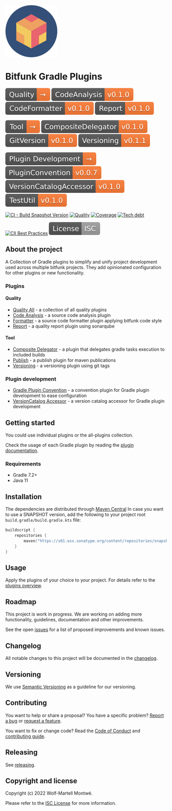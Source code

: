 <!--local-files-->

[changelog]: CHANGELOG.md
[code of conduct]: CODE_OF_CONDUCT.md
[contributing]: CONTRIBUTING.md
[license]: LICENSE

<!--readme-start-->
<!--local-links-overwrite-->

[changelog]: docs/src/changelog.md
[code of conduct]: docs/src/develop/codeOfConduct.md
[contributing]: docs/src/develop/contributing.md
[license]: docs/src/license.md

<!--docs-links-->

[plugins]: docs/src/plugins/index.md
[contributing]: docs/src/develop/contributing.md
[releasing]: docs/src/develop/releasing.md

<!--plugin-links-->

[quality all]: docs/src/plugins/quality/index.md
[code analysis]: docs/src/plugins/quality/code-analysis/index.md
[formatter]: docs/src/plugins/quality/formatter/index.md
[report]: docs/src/plugins/quality/report/index.md
[composite delegator]: docs/src/plugins/tool/compositeDelegator/index.md
[publish]: docs/src/plugins/tool/publish/index.md
[versioning]: docs/src/plugins/tool/versioning/index.md

<!--plugin-development-links-->

[versioncatalog accessor]: docs/src/pluginDevelopment/versionCatalogAccessor/index.md
[gradle plugin convention]: docs/src/pluginDevelopment/gradlePluginConvention/index.md

<!--github-links-->

[webpage]: https://bitfunk.github.io/gradle-plugins/
[repository]: https://github.com/bitfunk/gradle-plugins
[issues]: https://github.com/bitfunk/gradle-plugins/issues
[releases]: https://github.com/bitfunk/gradle-plugins/releases

![Logo](docs/src/assets/images/logo.png)

# Bitfunk Gradle Plugins

[![Section quality](docs/src/assets/images/badge-section-quality.svg)](https://central.sonatype.dev/namespace/eu.bitfunk.gradle.plugin.quality)
[![QualityCodeAnalysis](docs/src/assets/images/badge-release-quality-code-analysis.svg)](https://central.sonatype.dev/namespace/eu.bitfunk.gradle.plugin.quality.code.analysis)
[![QualityCodeFormatter](docs/src/assets/images/badge-release-quality-code-formatter.svg)](https://central.sonatype.dev/namespace/eu.bitfunk.gradle.plugin.quality.formatter)
[![QualityReport](docs/src/assets/images/badge-release-quality-report.svg)](https://central.sonatype.dev/namespace/eu.bitfunk.gradle.plugin.quality.report)

[![Section tool](docs/src/assets/images/badge-section-tool.svg)](https://central.sonatype.dev/namespace/eu.bitfunk.gradle.plugin.tool)
[![ToolCompositeDelegator](docs/src/assets/images/badge-release-tool-composite-delegator.svg)](https://central.sonatype.dev/namespace/eu.bitfunk.gradle.plugin.tool.composite.delegator)
[![ToolGitVersion](docs/src/assets/images/badge-release-tool-git-version.svg)](https://central.sonatype.dev/namespace/eu.bitfunk.gradle.plugin.tool.gitversion)
[![ToolVersioning](docs/src/assets/images/badge-release-tool-versioning.svg)](https://central.sonatype.dev/namespace/eu.bitfunk.gradle.plugin.tool.versioning)

![Section plugin development](docs/src/assets/images/badge-section-plugin-development.svg)
[![GradlePluginConvention](docs/src/assets/images/badge-release-gradle-plugin-convention.svg)](https://central.sonatype.dev/namespace/eu.bitfunk.gradle.plugin.development.convention)
[![GradleVersionCatalogAccessor](docs/src/assets/images/badge-release-gradle-version-catalog-accessor.svg)](https://central.sonatype.dev/namespace/eu.bitfunk.gradle.plugin.development.version.catalog.accessor)
[![GradleTestUtil](docs/src/assets/images/badge-release-gradle-test-util.svg)](https://central.sonatype.dev/namespace/eu.bitfunk.gradle.plugin.development.test)

[![CI - Build Snapshot Version](https://github.com/bitfunk/gradle-plugins/actions/workflows/ci-build-snapshot-version.yml/badge.svg)](https://github.com/bitfunk/gradle-plugins/actions/workflows/ci-build-snapshot-version.yml)
[![Quality](https://sonarcloud.io/api/project_badges/measure?project=bitfunk_gradle-plugins&metric=alert_status)](https://sonarcloud.io/summary/new_code?id=bitfunk_gradle-plugins)
[![Coverage](https://sonarcloud.io/api/project_badges/measure?project=bitfunk_gradle-plugins&metric=coverage)](https://sonarcloud.io/summary/new_code?id=bitfunk_gradle-plugins)
[![Tech debt](https://sonarcloud.io/api/project_badges/measure?project=bitfunk_gradle-plugins&metric=sqale_index)](https://sonarcloud.io/summary/new_code?id=bitfunk_gradle-plugins)

[![CII Best Practices](https://bestpractices.coreinfrastructure.org/projects/6013/badge)](https://bestpractices.coreinfrastructure.org/projects/6013)
[![License](docs/src/assets/images/badge-license.svg)](LICENSE)

## About the project

A Collection of Gradle plugins to simplify and unify project development used across multiple bitfunk projects. They add opinionated configuration for other plugins or new functionality.

### Plugins

#### Quality

- [Quality All] - a collection of all quality plugins
- [Code Analysis] - a source code analysis plugin
- [Formatter] - a source code formatter plugin applying bitfunk code style
- [Report] - a quality report plugin using sonarqube

#### Tool

- [Composite Delegator] - a plugin that delegates gradle tasks execution to included builds
- [Publish] - a publish plugin for maven publications
- [Versioning] - a versioning plugin using git tags

### Plugin development

- [Gradle Plugin Convention] - a convention plugin for Gradle plugin development to ease configuration
- [VersionCatalog Accessor] - a version catalog accessor for Gradle plugin development

## Getting started

You could use individual plugins or the all-plugins collection.

Check the usage of each Gradle plugin by reading the [plugin documentation][plugins].

### Requirements

- Gradle 7.2+
- Java 11

## Installation

The dependencies are distributed through [Maven Central](https://central.sonatype.dev/) In case you want to use a SNAPSHOT version, add the following to your project root `build.gradle/build.gradle.kts` file:

```kotlin
buildscript {
    repositories {
        maven("https://s01.oss.sonatype.org/content/repositories/snapshots/")
    }
}
```

## Usage

Apply the plugins of your choice to your project. For details refer to the [plugins overview][plugins].

## Roadmap

This project is work in progress. We are working on adding more functionality, guidelines, documentation and other improvements.

See the open [issues] for a list of proposed improvements and known issues.

## Changelog

All notable changes to this project will be documented in the [changelog].

## Versioning

We use [Semantic Versioning](http://semver.org/) as a guideline for our versioning.

## Contributing

You want to help or share a proposal? You have a specific problem? [Report a bug][issues] or [request a feature][issues].

You want to fix or change code? Read the [Code of Conduct] and [contributing guide][contributing].

## Releasing

See [releasing].

## Copyright and license

Copyright (c) 2022 Wolf-Martell Montwé.

Please refer to the [ISC License][license] for more information.

<!--readme-end-->
